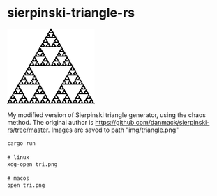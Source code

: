 # sierpinski-triangle-rs

![Sierpinski Triangle](img/low_res_triangle.png "Sierpinski Triangle PNG")

My modified version of Sierpinski triangle generator, using the chaos method.
The original author is https://github.com/danmack/sierpinski-rs/tree/master.
Images are saved to path "img/triangle.png"

````
cargo run

# linux
xdg-open tri.png

# macos
open tri.png
````

